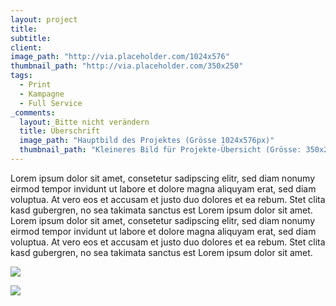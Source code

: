 ```yaml
---
layout: project
title: 
subtitle:
client: 
image_path: "http://via.placeholder.com/1024x576"
thumbnail_path: "http://via.placeholder.com/350x250"
tags:
  - Print
  - Kampagne
  - Full Service
_comments:
  layout: Bitte nicht verändern
  title: Überschrift
  image_path: "Hauptbild des Projektes (Grösse 1024x576px)"
  thumbnail_path: "Kleineres Bild für Projekte-Übersicht (Grösse: 350x250px)"
---
```



Lorem ipsum dolor sit amet, consetetur sadipscing elitr, sed diam nonumy eirmod tempor invidunt ut labore et dolore magna aliquyam erat, sed diam voluptua. At vero eos et accusam et justo duo dolores et ea rebum. Stet clita kasd gubergren, no sea takimata sanctus est Lorem ipsum dolor sit amet. Lorem ipsum dolor sit amet, consetetur sadipscing elitr, sed diam nonumy eirmod tempor invidunt ut labore et dolore magna aliquyam erat, sed diam voluptua. At vero eos et accusam et justo duo dolores et ea rebum. Stet clita kasd gubergren, no sea takimata sanctus est Lorem ipsum dolor sit amet.

![](http://via.placeholder.com/1024x724)

![](http://via.placeholder.com/1024x724)